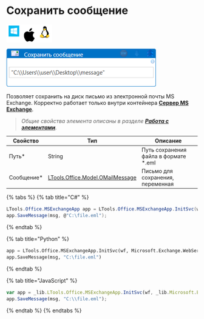 # Сохранить сообщение

![](<../../../../.gitbook/assets/image (100) (1) (1) (1) (1) (1) (250).png>)

![](<../../../../.gitbook/assets/Сохранить сообщение Exchange и Outlook.png>)

Позволяет сохранить на диск письмо из электронной почты MS Exchange. Корректно работает только внутри контейнера [**Сервер MS Exchange**](https://docs.primo-rpa.ru/primo-rpa/g\_elements/el\_basic/els\_mail/els\_exchange/el\_connect).

> _Общие свойства элемента описаны в разделе_ [_**Работа с элементами**_](https://docs.primo-rpa.ru/primo-rpa/primo-studio/process/elements)_._

| Свойство    | Тип                                                                        | Описание                               |
| ----------- | -------------------------------------------------------------------------- | -------------------------------------- |
| Путь\*      | String                                                                     | Путь сохранения файла в формате \*.eml |
| Сообщение\* | [LTools.Office.Model.OMailMessage](../els\_mail/datatypes/omailmessage.md) | Письмо для сохранения, переменная      |

{% tabs %}
{% tab title="C#" %}
```csharp
LTools.Office.MSExchangeApp app = LTools.Office.MSExchangeApp.InitSvc(wf, Microsoft.Exchange.WebServices.Data.ExchangeVersion.Exchange2013_SP1, "URL", "login", "pass", "domain");
app.SaveMessage(msg, @"C:\file.eml");
```
{% endtab %}

{% tab title="Python" %}
```python
app = LTools.Office.MSExchangeApp.InitSvc(wf, Microsoft.Exchange.WebServices.Data.ExchangeVersion.Exchange2013_SP1, "URL", "login", "pass", "domain")
app.SaveMessage(msg, "C:\file.eml")
```
{% endtab %}

{% tab title="JavaScript" %}
```javascript
var app = _lib.LTools.Office.MSExchangeApp.InitSvc(wf, _lib.Microsoft.Exchange.WebServices.Data.ExchangeVersion.Exchange2013_SP1, "URL", "login", "pass", "domain");
app.SaveMessage(msg, "C:\\file.eml");
```
{% endtab %}
{% endtabs %}
